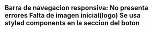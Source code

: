Barra de navegacion responsiva:
No presenta errores
Falta de imagen inicial(logo)
Se usa styled components en la seccion del boton
------------------------------------------------
